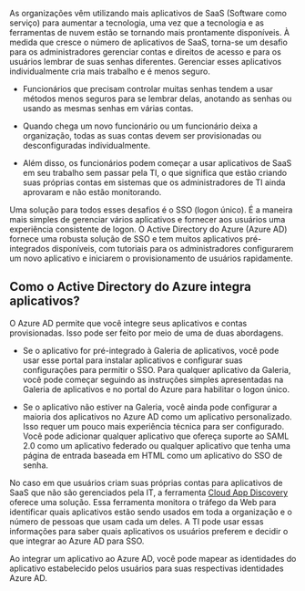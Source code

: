 As organizações vêm utilizando mais aplicativos de SaaS (Software como serviço) para aumentar a tecnologia, uma vez que a tecnologia e as ferramentas de nuvem estão se tornando mais prontamente disponíveis. À medida que cresce o número de aplicativos de SaaS, torna-se um desafio para os administradores gerenciar contas e direitos de acesso e para os usuários lembrar de suas senhas diferentes. Gerenciar esses aplicativos individualmente cria mais trabalho e é menos seguro.

- Funcionários que precisam controlar muitas senhas tendem a usar métodos menos seguros para se lembrar delas, anotando as senhas ou usando as mesmas senhas em várias contas.

- Quando chega um novo funcionário ou um funcionário deixa a organização, todas as suas contas devem ser provisionadas ou desconfiguradas individualmente.

- Além disso, os funcionários podem começar a usar aplicativos de SaaS em seu trabalho sem passar pela TI, o que significa que estão criando suas próprias contas em sistemas que os administradores de TI ainda aprovaram e não estão monitorando.

Uma solução para todos esses desafios é o SSO (logon único). É a maneira mais simples de gerenciar vários aplicativos e fornecer aos usuários uma experiência consistente de logon. O Active Directory do Azure (Azure AD) fornece uma robusta solução de SSO e tem muitos aplicativos pré-integrados disponíveis, com tutoriais para os administradores configurarem um novo aplicativo e iniciarem o provisionamento de usuários rapidamente.


## Como o Active Directory do Azure integra aplicativos?  

O Azure AD permite que você integre seus aplicativos e contas provisionadas. Isso pode ser feito por meio de uma de duas abordagens.

- Se o aplicativo for pré-integrado à Galeria de aplicativos, você pode usar esse portal para instalar aplicativos e configurar suas configurações para permitir o SSO. Para qualquer aplicativo da Galeria, você pode começar seguindo as instruções simples apresentadas na Galeria de aplicativos e no portal do Azure para habilitar o logon único.

- Se o aplicativo não estiver na Galeria, você ainda pode configurar a maioria dos aplicativos no Azure AD como um aplicativo personalizado. Isso requer um pouco mais experiência técnica para ser configurado. Você pode adicionar qualquer aplicativo que ofereça suporte ao SAML 2.0 como um aplicativo federado ou qualquer aplicativo que tenha uma página de entrada baseada em HTML como um aplicativo do SSO de senha.

No caso em que usuários criam suas próprias contas para aplicativos de SaaS que não são gerenciados pela IT, a ferramenta [Cloud App Discovery](active-directory-cloudappdiscovery-whatis.md) oferece uma solução. Essa ferramenta monitora o tráfego da Web para identificar quais aplicativos estão sendo usados em toda a organização e o número de pessoas que usam cada um deles. A TI pode usar essas informações para saber quais aplicativos os usuários preferem e decidir o que integrar ao Azure AD para SSO.

Ao integrar um aplicativo ao Azure AD, você pode mapear as identidades do aplicativo estabelecido pelos usuários para suas respectivas identidades Azure AD.

<!---HONumber=Oct15_HO3-->